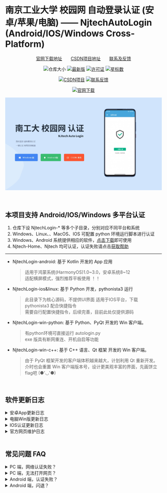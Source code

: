 # 南京工业大学 校园网 自动登录认证 (安卓/苹果/电脑) —— NjtechAutoLogin (Android/IOS/Windows Cross-Platform)

<div align="center">

<!-- 简体中文 | [English](./README.en.md) -->

[官网下载地址][WebSite]&emsp;&emsp;[CSDN项目地址][CsdnPrj]&emsp;&emsp;[联系及反馈][CsdnBlog]

<!-- ![Release Download](https://img.shields.io/github/downloads/AlpHerk/NjtechAutoLogin/total) -->
![仓库大小](https://img.shields.io/github/repo-size/AlpHerk/NjtechAutoLogin?color=5DBD88)
[![最新版](https://img.shields.io/github/v/release/AlpHerk/NjtechAutoLogin)][Latest]
[![许可证](https://img.shields.io/github/license/AlpHerk/NjtechAutoLogin?color=F19D70)](LICENSE)
[![星标数](https://img.shields.io/github/stars/AlpHerk/NjtechAutoLogin?color=DCBC76)][Star]

[![CSDN项目](https://img.shields.io/badge/CSDN-项目地址-blue.svg?color=F0AEA9)][CsdnPrj]
[![联系反馈](https://img.shields.io/badge/联系反馈-昂!无白Herk-blue.svg?color=E18774)][CsdnBlog]

[![官网下载](https://img.shields.io/badge/官网-下载地址-blue.svg?color=00ADEE)][WebSite]

![演示图，能进来都不错了，还想看图 (●'◡'●)](https://github.com/AlpHerk/NjtechAutoLogin/blob/Windows/docs/images/homepage.jpg)

[Star]:     https://github.com/AlpHerk/NjtechAutoLogin/stargazers
[Latest]:   https://github.com/AlpHerk/NjtechAutoLogin/releases/latest
[WebSite]:  https://alpherk.github.io/NjtechAutoLogin/
[CsdnBlog]: https://blog.csdn.net/Alpherkin
[CsdnPrj]:  https://blog.csdn.net/Alpherkin/article/details/120580798
[HomePage]: https://github.com/AlpHerk/NjtechAutoLogin/blob/Windows/docs/images/homepage.jpg

</div><br>


## 本项目支持 Android/IOS/Windows 多平台认证

1. 仓库下设 NjtechLogin-* 等多个子目录，分别对应不同平台和系统
2. Windows、Linux、、MacOS、IOS 可配置 python 环境运行脚本进行认证
3. Windows、Android 系统提供相应的软件，[点击下载][WebSite]即可使用
4. Njtech-Home、Njtech 均可认证，认证失败请点击[获取帮助](#faq)


-------------------------------

- NjtechLogin-android: 基于 Kotlin 开发的 App 应用 
  > 适用于鸿蒙系统(HarmonyOS)1.0~3.0，安卓系统8~12  
  > 适配横屏模式，强烈推荐平板使用 ！！

- NjtechLogin-ios&linux: 基于 Python 开发，pythonista3 运行
  > 此目录下为核心源码，不提供UI界面
  > 适用于IOS平台，下载 pythonista3 配合快捷指令  
  > 需要自行配置快捷指令，后续完善，目前此处仅提供源码  

- NjtechLogin-win-python: 基于 Python、PyQt 开发的 Win 客户端。
  > 有python环境可直接运行 autologin.py  
  > exe 版具有断网重连、开机自启等功能

- NjtechLogin-win-c++: 基于 C++ 语言、Qt 框架 开发的 Win 客户端。  
  > 由于 PyQt 框架开发的客户端体积越来越大，计划利用 Qt 重新开发。  
  > 介时也会重置 Win 客户端版本号，设计更美观丰富的界面，先画饼立flag吧 (●'◡'●)


<br>


## 软件更新日志

<details>
<summary>安卓App更新日志</summary>

V0.0.0 (待修复及待实现)
- [ ] ‌增加账号的自由切换
- [ ] ‌增加快捷键启动服务
- [ ] 增加解锁启动重认证
- [ ] ‌替换透明活动页启动
- [ ] ‌替换全新的动画图标
- [ ] 修复创建页面时地频繁认证
- [ ] 修复平板模式头像显示错误
- [ ] 修复设置Fragment跳转重叠

V1.2.4 (03.14/2022) 
- [x] 适配安卓12(MIUI13闪退问题)

V1.2.1 (01.28/2022)
- [x] ‌优化检查更新地址的解析    

V1.2.0 (12.07/2021)
- [x] ‌增加前台守护服务

V1.1.5 (11.01/2021)
- [x] ‌修复WIFI认证流程及细节
- [x] ‌增加安卓9以下自动连接WIFI特性

V1.1.0 (10.10/2021)
- [x] 优化认证请求处理，提高认证速度
- [x] 修复服务设置数据加载错误

V1.0.0 (09.25/2021)
- [x] ‌实现核心的认证功能
- [x] ‌适配深色与横屏模式

</details>


<details>
<summary>电脑Win版更新日志</summary>

V0.0.0 (待修复及待实现)
- [ ] PyQt写的界面越来越臃肿，计划Qt重写界面
- [ ] 优化开机自启流程，加速软件自启
- [ ] 修复登录窗口阴影缺失
- [ ] 修复单例进程
- [ ] 登录窗口重绘
- [ ] c++重构项目，精简体积
- [ ] 项目重构，版本号重置

V6.1.5 (10.5/2021)
- [x] 美化登录窗口，界面圆角化处理
- [x] 优化启动速度，电脑持续不断网
- [x] 修复异常显示，适配不同分辨率

V6.0.0 (8.30/2021)
- [x] 代码重构，子窗口重写
- [x] 修复图标图片不显示问题

V5.9.0 (6.19/2021)
- [x] 采用双线程，增加登录进度条显示
- [x] 优化登录失败反馈信息，增加重处理进度条

V5.0.0 (6.15/2021)
- [x] 优化请求认证，认证更迅捷
- [x] 增加登录UI，简化登录配置
- [x] 增加联网稳定性，降低认证失败率

</details>


<details>
<summary>IOS认证更新日志</summary>

- [x] 精简python代码(04.11/2021)
- [ ] 创建IOS快捷指令

</details>


<details>
<summary>官方网页维护日志</summary>

- [ ] 补充脚页内容

</details>


<br>


## 常见问题 FAQ <span id="faq"></span>

<details>
<summary>
PC 端，网络认证失败？
</summary>

- ### 认证禁止使用代理，请关闭VPN，游戏加速器等
- 电脑开机优先加载系统组件，认证服务启动较慢，属于正常情况
- 检查开机 WIFI 能否自动连接到 Njtech-Home
- 检查校园网账号是否欠费停机，密码是否正确等
</details>


<details>
<summary>
PC 端，无法打开网页？
</summary>

- ### 检查IP是否有效，重置网络，获取有效IP
- 检查电脑网线接口、网卡驱动是否正常
</details>


<details>
<summary>
Android 端，认证失败？
</summary>

- ### 关闭VPN代理，关闭游戏加速器等 
- 检查账号是否欠费停机，密码是否正确
- 检查手机是否连接到 Njtech-Home
</details>


<details>
<summary>
Android 端，闪退？
</summary>

- 支持安卓8~12版本，过低过高版本可能闪退
- 安卓9具有自动连接wifi等特性，9以上不具有
</details>

